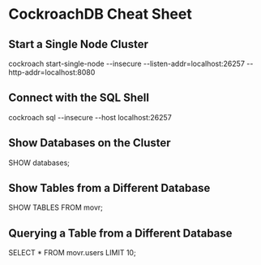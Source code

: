 # CockroachDB Cheat Sheet

## Start a Single Node Cluster
cockroach start-single-node --insecure --listen-addr=localhost:26257 --http-addr=localhost:8080

## Connect with the SQL Shell
cockroach sql --insecure --host localhost:26257

## Show Databases on the Cluster
SHOW databases;

## Show Tables from a Different Database
SHOW TABLES FROM movr;

## Querying a Table from a Different Database
SELECT * FROM movr.users LIMIT 10;

